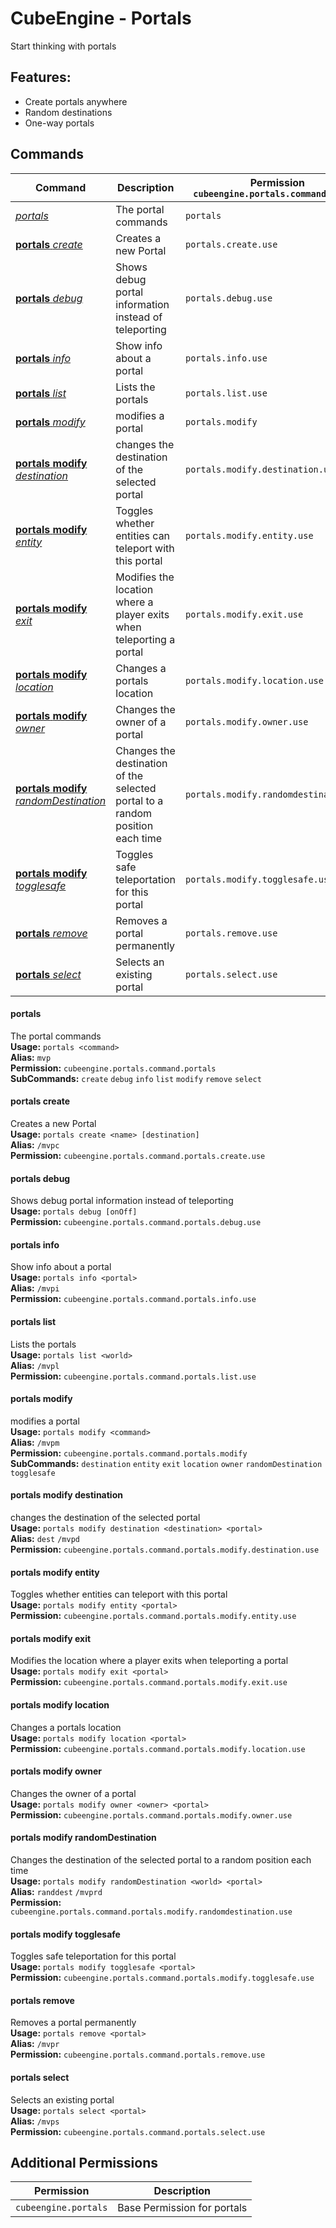 # CubeEngine - Portals
Start thinking with portals
## Features:
 - Create portals anywhere
 - Random destinations
 - One-way portals
## Commands
| Command | Description | Permission<br>`cubeengine.portals.command.<perm>` |
| --- | --- | --- |
| [*portals*](#portals) | The portal commands | `portals` |
| [**portals** *create*](#portals-create) | Creates a new Portal | `portals.create.use` |
| [**portals** *debug*](#portals-debug) | Shows debug portal information instead of teleporting | `portals.debug.use` |
| [**portals** *info*](#portals-info) | Show info about a portal | `portals.info.use` |
| [**portals** *list*](#portals-list) | Lists the portals | `portals.list.use` |
| [**portals** *modify*](#portals-modify) | modifies a portal | `portals.modify` |
| [**portals** **modify** *destination*](#portals-modify-destination) | changes the destination of the selected portal | `portals.modify.destination.use` |
| [**portals** **modify** *entity*](#portals-modify-entity) | Toggles whether entities can teleport with this portal | `portals.modify.entity.use` |
| [**portals** **modify** *exit*](#portals-modify-exit) | Modifies the location where a player exits when teleporting a portal | `portals.modify.exit.use` |
| [**portals** **modify** *location*](#portals-modify-location) | Changes a portals location | `portals.modify.location.use` |
| [**portals** **modify** *owner*](#portals-modify-owner) | Changes the owner of a portal | `portals.modify.owner.use` |
| [**portals** **modify** *randomDestination*](#portals-modify-randomdestination) | Changes the destination of the selected portal to a random position each time | `portals.modify.randomdestination.use` |
| [**portals** **modify** *togglesafe*](#portals-modify-togglesafe) | Toggles safe teleportation for this portal | `portals.modify.togglesafe.use` |
| [**portals** *remove*](#portals-remove) | Removes a portal permanently | `portals.remove.use` |
| [**portals** *select*](#portals-select) | Selects an existing portal | `portals.select.use` |
#### portals  
The portal commands  
**Usage:** `portals <command>`  
**Alias:** `mvp`  
**Permission:** `cubeengine.portals.command.portals`  
**SubCommands:** `create` `debug` `info` `list` `modify` `remove` `select`  
#### portals create  
Creates a new Portal  
**Usage:** `portals create <name> [destination]`  
**Alias:** `/mvpc`  
**Permission:** `cubeengine.portals.command.portals.create.use`  
  
#### portals debug  
Shows debug portal information instead of teleporting  
**Usage:** `portals debug [onOff]`  
**Permission:** `cubeengine.portals.command.portals.debug.use`  
  
#### portals info  
Show info about a portal  
**Usage:** `portals info <portal>`  
**Alias:** `/mvpi`  
**Permission:** `cubeengine.portals.command.portals.info.use`  
  
#### portals list  
Lists the portals  
**Usage:** `portals list <world>`  
**Alias:** `/mvpl`  
**Permission:** `cubeengine.portals.command.portals.list.use`  
  
#### portals modify  
modifies a portal  
**Usage:** `portals modify <command>`  
**Alias:** `/mvpm`  
**Permission:** `cubeengine.portals.command.portals.modify`  
**SubCommands:** `destination` `entity` `exit` `location` `owner` `randomDestination` `togglesafe`  
#### portals modify destination  
changes the destination of the selected portal  
**Usage:** `portals modify destination <destination> <portal>`  
**Alias:** `dest` `/mvpd`  
**Permission:** `cubeengine.portals.command.portals.modify.destination.use`  
  
#### portals modify entity  
Toggles whether entities can teleport with this portal  
**Usage:** `portals modify entity <portal>`  
**Permission:** `cubeengine.portals.command.portals.modify.entity.use`  
  
#### portals modify exit  
Modifies the location where a player exits when teleporting a portal  
**Usage:** `portals modify exit <portal>`  
**Permission:** `cubeengine.portals.command.portals.modify.exit.use`  
  
#### portals modify location  
Changes a portals location  
**Usage:** `portals modify location <portal>`  
**Permission:** `cubeengine.portals.command.portals.modify.location.use`  
  
#### portals modify owner  
Changes the owner of a portal  
**Usage:** `portals modify owner <owner> <portal>`  
**Permission:** `cubeengine.portals.command.portals.modify.owner.use`  
  
#### portals modify randomDestination  
Changes the destination of the selected portal to a random position each time  
**Usage:** `portals modify randomDestination <world> <portal>`  
**Alias:** `randdest` `/mvprd`  
**Permission:** `cubeengine.portals.command.portals.modify.randomdestination.use`  
  
#### portals modify togglesafe  
Toggles safe teleportation for this portal  
**Usage:** `portals modify togglesafe <portal>`  
**Permission:** `cubeengine.portals.command.portals.modify.togglesafe.use`  
  
#### portals remove  
Removes a portal permanently  
**Usage:** `portals remove <portal>`  
**Alias:** `/mvpr`  
**Permission:** `cubeengine.portals.command.portals.remove.use`  
  
#### portals select  
Selects an existing portal  
**Usage:** `portals select <portal>`  
**Alias:** `/mvps`  
**Permission:** `cubeengine.portals.command.portals.select.use`  
  
## Additional Permissions

| Permission | Description |
| --- | --- |
| `cubeengine.portals` | Base Permission for portals |